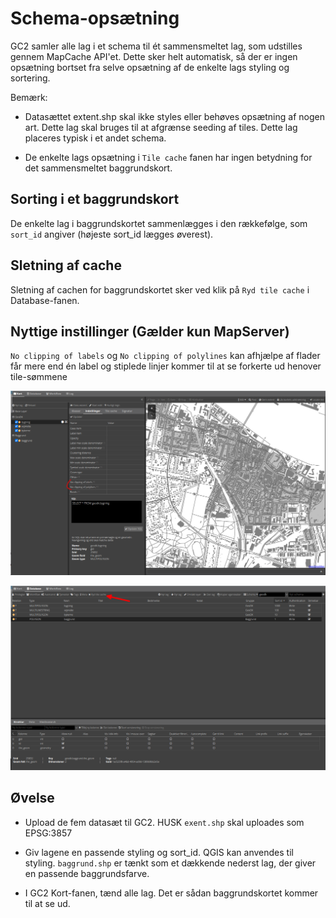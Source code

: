 # Schema-opsætning

GC2 samler alle lag i et schema til ét sammensmeltet lag, som udstilles gennem MapCache API'et. Dette sker helt automatisk, så der er ingen opsætning bortset fra selve opsætning af de enkelte lags styling og sortering.

Bemærk:   

* Datasættet extent.shp skal ikke styles eller behøves opsætning af nogen art. Dette lag skal bruges til at afgrænse seeding af tiles. Dette lag placeres typisk i et andet schema.

* De enkelte lags opsætning i `Tile cache` fanen har ingen betydning for det sammensmeltet baggrundskort.

## Sorting i et baggrundskort

De enkelte lag i baggrundskortet sammenlægges i den rækkefølge, som `sort_id` angiver (højeste sort_id lægges øverest).

## Sletning af cache

Sletning af cachen for baggrundskortet sker ved klik på `Ryd tile cache` i Database-fanen.

## Nyttige instillinger (Gælder kun MapServer)

`No clipping of labels` og `No clipping of polylines` kan afhjælpe af flader får mere end én label og stiplede linjer kommer til at se forkerte ud henover tile-sømmene 

![Baggrundkort opsætning](../assets/gc2-baselayers-1.png)

![Baggrundkort opsætning](../assets/gc2-baselayers-2.png)

## Øvelse

- Upload de fem datasæt til GC2. HUSK `exent.shp` skal uploades som EPSG:3857

- Giv lagene en passende styling og sort_id. QGIS kan anvendes til styling. `baggrund.shp` er tænkt som et dækkende nederst lag, der giver en passende baggrundsfarve.

- I GC2 Kort-fanen, tænd alle lag. Det er sådan baggrundskortet kommer til at se ud.